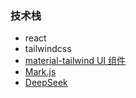 
### 技术栈

+ react 
+ tailwindcss
+ [material-tailwind UI 组件](https://github.com/creativetimofficial/material-tailwind)
+ [Mark.js](https://markjs.io/)
+ [DeepSeek](https://www.deepseek.com/)